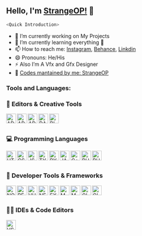 ## Hello, I'm [StrangeOP!](https://www.instagram.com/ig.strangeop/) 👋


```js
<Quick Introduction>
```

- 🔭 I’m currently working on My Projects
- 🌱 I’m currently learning everything 🤣
- 📫 How to reach me: [Instagram](https://www.instagram.com/ig.strangeop/), [Behance](https://www.behance.net/strangeop), [Linkdin](https://www.linkedin.com/in/strange0p/)
- 😄 Pronouns: He/His
- ⚡ Also I’m A Vfx and Gfx Designer
- 🤔 [Codes mantained by me: StrangeOP](https://github.com/Strange0P)<br />

### Tools and Languages:

### 🎨 **Editors & Creative Tools**

<img align="left" alt="ADOBE AFTER EFFECTS" width="26px" src="https://upload.wikimedia.org/wikipedia/commons/thumb/c/cb/Adobe_After_Effects_CC_icon.svg/1200px-Adobe_After_Effects_CC_icon.svg.png" />
<img align="left" alt="ADOBE PREMIERE PRO" width="26px" src="https://logodownload.org/wp-content/uploads/2019/10/adobe-premiere-pro-logo-3.png" />
<img align="left" alt="ADOBE PHOTOSHOP" width="26px" src="https://encrypted-tbn0.gstatic.com/images?q=tbn:ANd9GcScpmtARdGm46A-qOtA-NwGjgp-1wMmGr0Bzw&usqp=CAU" />
<img align="left" alt="DAVINCI RESOLVE" width="26px" src="https://images.blackmagicdesign.com/images/media/press-images/davinci-resolve-logo/davinci-resolve-logo-hero.jpg?_v=1621308338" />
<img align="left" alt="BLENDER" width="26px" src="https://upload.wikimedia.org/wikipedia/commons/d/d0/Blender_3.0_icon.svg" />
<br /><br />

### 💻 **Programming Languages**
<img align="left" alt="HTML5" width="26px" src="https://cdn.jsdelivr.net/gh/devicons/devicon/icons/html5/html5-original.svg" />
<img align="left" alt="CSS3" width="26px" src="https://cdn.jsdelivr.net/gh/devicons/devicon/icons/css3/css3-original.svg" />
<img align="left" alt="JS" width="26px" src="https://miro.medium.com/max/720/1*LjR0UrFB2a__5h1DWqzstA.png" />
<img align="left" alt="TYPESCRIPT" width="26px" src="https://cdn.jsdelivr.net/gh/devicons/devicon/icons/typescript/typescript-original.svg" />
<img align="left" alt="PYTHON" width="26px" src="https://cdn.jsdelivr.net/gh/devicons/devicon/icons/python/python-original.svg" />
<img align="left" alt="JAVA" width="26px" src="https://cdn.jsdelivr.net/gh/devicons/devicon/icons/java/java-original.svg" />
<img align="left" alt="C++" width="26px" src="https://cdn.jsdelivr.net/gh/devicons/devicon/icons/cplusplus/cplusplus-original.svg" />
<img align="left" alt="PHP" width="26px" src="https://cdn.jsdelivr.net/gh/devicons/devicon/icons/php/php-original.svg" />
<img align="left" alt="RUBY" width="26px" src="https://cdn.jsdelivr.net/gh/devicons/devicon/icons/ruby/ruby-original.svg" />
<br /><br />

### 🧰 **Developer Tools & Frameworks**
<img align="left" alt="NODE.JS" width="26px" src="https://seeklogo.com/images/N/nodejs-logo-FBE122E377-seeklogo.com.png" />
<img align="left" alt="REACT" width="26px" src="https://cdn.jsdelivr.net/gh/devicons/devicon/icons/react/react-original.svg" />
<img align="left" alt="VUE" width="26px" src="https://cdn.jsdelivr.net/gh/devicons/devicon/icons/vuejs/vuejs-original.svg" />
<img align="left" alt="NEXT.JS" width="26px" src="https://cdn.jsdelivr.net/gh/devicons/devicon/icons/nextjs/nextjs-original.svg" />
<img align="left" alt="EXPRESS" width="26px" src="https://cdn.jsdelivr.net/gh/devicons/devicon/icons/express/express-original.svg" />
<img align="left" alt="MONGODB" width="26px" src="https://i0.wp.com/www.disk91.com/wp-content/uploads/2018/02/mongodb-1.png?fit=413%2C484&ssl=1" />
<img align="left" alt="MYSQL" width="26px" src="https://cdn.jsdelivr.net/gh/devicons/devicon/icons/mysql/mysql-original.svg" />
<img align="left" alt="GIT" width="26px" src="https://cdn.jsdelivr.net/gh/devicons/devicon/icons/git/git-original.svg" />
<img align="left" alt="GITHUB" width="26px" src="https://cdn.jsdelivr.net/gh/devicons/devicon/icons/github/github-original.svg" />
<br /><br />

### 🧑‍💻 **IDEs & Code Editors**
<img align="left" alt="VSCODE" width="26px" src="https://cdn.jsdelivr.net/gh/devicons/devicon/icons/vscode/vscode-original.svg" />
<br /><br />
